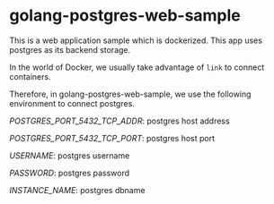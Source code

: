 # golang-postgres-web-sample

This is a web application sample which is dockerized. This app uses postgres as its backend storage.

In the world of Docker, we usually take advantage of `link` to connect containers.

Therefore, in golang-postgres-web-sample, we use the following environment to connect postgres.

*POSTGRES_PORT_5432_TCP_ADDR*: postgres host address

*POSTGRES_PORT_5432_TCP_PORT*: postgres host port

*USERNAME*: postgres username

*PASSWORD*: postgres password

*INSTANCE_NAME*: postgres dbname


